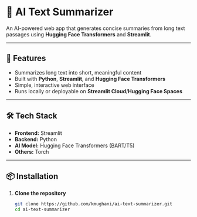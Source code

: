 # 📝 AI Text Summarizer

An AI-powered web app that generates concise summaries from long text passages using **Hugging Face Transformers** and **Streamlit**.

---

## 🚀 Features

- Summarizes long text into short, meaningful content
- Built with **Python**, **Streamlit**, and **Hugging Face Transformers**
- Simple, interactive web interface
- Runs locally or deployable on **Streamlit Cloud**/**Hugging Face Spaces**

---

## 🛠 Tech Stack

- **Frontend:** Streamlit
- **Backend:** Python
- **AI Model:** Hugging Face Transformers (BART/T5)
- **Others:** Torch

---

## 📦 Installation

1. **Clone the repository**
   ```bash
   git clone https://github.com/kmughani/ai-text-summarizer.git
   cd ai-text-summarizer
   ```
